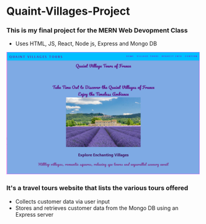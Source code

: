 # Quaint-Villages-Project

### This is my  final project for  the MERN Web Devopment Class
* Uses HTML,  JS,  React, Node js,  Express and Mongo DB

<img src="public/Home Page Quaint Villages Project A.PNG" width=600>


### It's a travel tours website that lists the various tours offered 
* Collects customer data via user input 
* Stores and retrieves customer data from the Mongo DB using an Express server 
